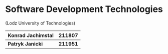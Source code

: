 # Software Development Technologies
(Lodz University of Technologies)

| Konrad Jachimstal | 211807 |
|-------------------|--------|
| **Patryk Janicki**    | **211951** |
